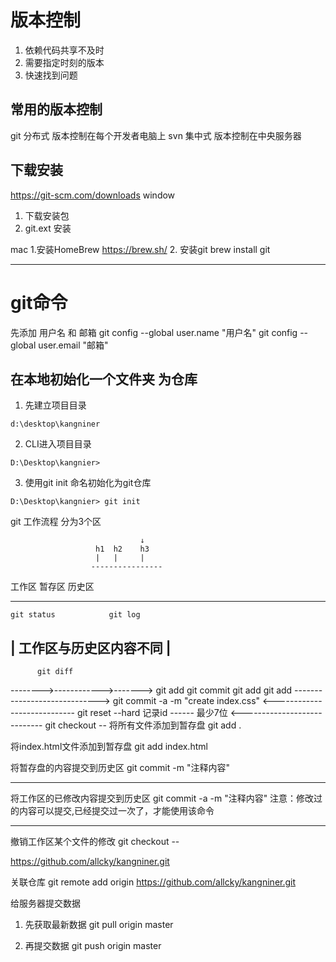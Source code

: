 # 版本控制
1. 依赖代码共享不及时
2. 需要指定时刻的版本
3. 快速找到问题

## 常用的版本控制
git  分布式 版本控制在每个开发者电脑上
svn  集中式 版本控制在中央服务器

## 下载安装
https://git-scm.com/downloads
window
 1. 下载安装包
 2. git.ext 安装

mac
1.安装HomeBrew
https://brew.sh/
2. 安装git
brew install git

------------------------------------
# git命令

先添加 用户名 和 邮箱
git config --global user.name "用户名"
git config --global user.email "邮箱"

## 在本地初始化一个文件夹 为仓库
1. 先建立项目目录
```
d:\desktop\kangniner
```
2. CLI进入项目目录
```
D:\Desktop\kangnier>
```
3. 使用git init 命名初始化为git仓库
```
D:\Desktop\kangnier> git init
```

git 工作流程
分为3个区

                                 ↓
                       h1  h2    h3
                       |   |     |
                      ----------------
工作区     暂存区         历史区
-----------------     -----------
    git status            git log
  |  工作区与历史区内容不同 |
  ---------------------------
          git diff
-------->------------>------->
     git add     git commit
     git add
     git add
----------------------------->
     git commit -a -m "create index.css"
<----------------------------
            git reset --hard 记录id 
                             ------
                              最少7位 
<----------------------------
           git checkout -- <filename> 
将所有文件添加到暂存盘
git add .  

将index.html文件添加到暂存盘
git add index.html 


将暂存盘的内容提交到历史区
git commit -m "注释内容"

------------------------------
将工作区的已修改内容提交到历史区
git commit -a -m "注释内容"
注意：修改过的内容可以提交,已经提交过一次了，才能使用该命令

-----------------------------
撤销工作区某个文件的修改
git checkout -- <filename>



https://github.com/allcky/kangniner.git

关联仓库
git remote add origin https://github.com/allcky/kangniner.git

给服务器提交数据
1. 先获取最新数据
git pull origin master

2. 再提交数据
git push origin master


